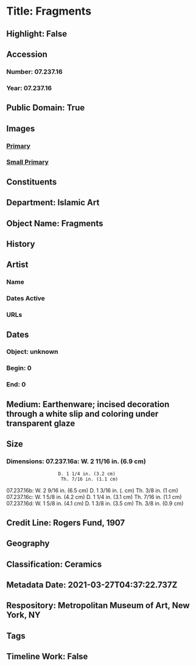 # Title: Fragments
## Highlight: False
## Accession
### Number: 07.237.16
### Year: 07.237.16
## Public Domain: True
## Images
### [Primary](https://images.metmuseum.org/CRDImages/is/original/sf07-237-16a.jpg)
### [Small Primary](https://images.metmuseum.org/CRDImages/is/web-large/sf07-237-16a.jpg)
## Constituents
## Department: Islamic Art
## Object Name: Fragments
## History
## Artist
### Name
### Dates Active
### URLs
## Dates
### Object: unknown
### Begin: 0
### End: 0
## Medium: Earthenware; incised decoration through a white slip and coloring under transparent glaze
## Size
### Dimensions: 07.237.16a: W.  2 11/16 in. (6.9 cm)
                       D. 1 1/4 in. (3.2 cm)
                        Th. 7/16 in. (1.1 cm)
07.237.16b: W. 2 9/16 in. (6.5 cm)
                       D. 1 3/16 in. (. cm)
                       Th. 3/8 in. (1 cm)
07.237.16c: W. 1 5/8 in. (4.2 cm)
                       D. 1 1/4 in. (3.1 cm)
                       Th. 7/16 in. (1.1 cm)
07.237.16d: W. 1 5/8 in. (4.1 cm)
                       D. 1 3/8 in. (3.5 cm)
                       Th. 3/8 in. (0.9 cm)
## Credit Line: Rogers Fund, 1907
## Geography
## Classification: Ceramics
## Metadata Date: 2021-03-27T04:37:22.737Z
## Respository: Metropolitan Museum of Art, New York, NY
## Tags
## Timeline Work: False